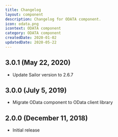 ```yaml
---
title: Changelog
layout: component
description: Changelog for ODATA component.
icon: odata.png
icontext: ODATA component
category: ODATA component
createdDate: 2020-01-02
updatedDate: 2020-05-22
---
```


## 3.0.1 (May 22, 2020)

* Update Sailor version to 2.6.7

## 3.0.0 (July 5, 2019)

* Migrate OData component to OData client library

## 2.0.0 (December 11, 2018)

* Initial release
